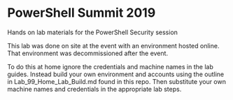 # PowerShell Summit 2019
Hands on lab materials for the PowerShell Security session

This lab was done on site at the event with an environment hosted online.
That environment was decommissioned after the event.

To do this at home ignore the credentials and machine names in the lab guides.
Instead build your own environment and accounts using the outline in Lab_99_Home_Lab_Build.md found in this repo.
Then substitute your own machine names and credentials in the appropriate lab steps.
